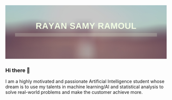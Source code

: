 <div align="center" css="width:100%;">
  <img src="header.png" alt="Raysr"></img>
</div>

### Hi there 👋
I am a highly motivated and passionate Artificial Intelligence student whose dream is to use my talents in machine learning/AI and statistical analysis to solve real-world problems and make the customer achieve more. 
<!--
**raysr/raysr** is a ✨ _special_ ✨ repository because its `README.md` (this file) appears on your GitHub profile.

Here are some ideas to get you started:

- 🔭 I’m currently working on ...
- 🌱 I’m currently learning ...
- 👯 I’m looking to collaborate on ...
- 🤔 I’m looking for help with ...
- 💬 Ask me about ...
- 📫 How to reach me: ...
- 😄 Pronouns: ...
- ⚡ Fun fact: ...
-->
